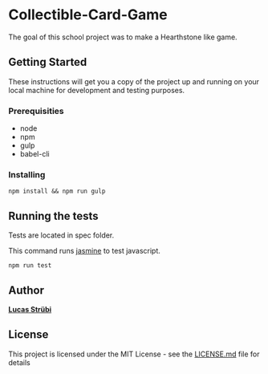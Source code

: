 # Collectible-Card-Game

The goal of this school project was to make a Hearthstone like game.

## Getting Started

These instructions will get you a copy of the project up and running on your local machine for development and testing purposes.

### Prerequisities

* node
* npm
* gulp
* babel-cli

### Installing

```
npm install && npm run gulp
```

## Running the tests

Tests are located in spec folder.

This command runs [jasmine](http://jasmine.github.io/2.5/introduction.html) to test javascript.
```
npm run test
```

## Author

[**Lucas Strübi**](https://github.com/strubix)

## License

This project is licensed under the MIT License - see the [LICENSE.md](LICENSE.md) file for details